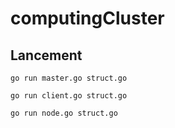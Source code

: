 # computingCluster

## Lancement
`go run master.go struct.go`

`go run client.go struct.go`

`go run node.go struct.go`
